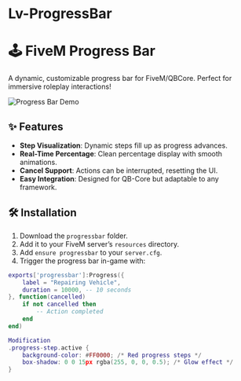 # Lv-ProgressBar
# 🕹️ FiveM Progress Bar  

A dynamic, customizable progress bar for FiveM/QBCore. Perfect for immersive roleplay interactions!  

![Progress Bar Demo](https://media.discordapp.net/attachments/1350188529954852944/1350188530399187025/Screenshot_144.png?ex=67d7cece&is=67d67d4e&hm=78df88e66953bcc40ccfde79d7121dceff97c9b942bae2baac3ad6ebe09ecedc&=&format=webp&quality=lossless&width=982&height=552)  

## ✨ **Features**    
- **Step Visualization**: Dynamic steps fill up as progress advances.  
- **Real-Time Percentage**: Clean percentage display with smooth animations.  
- **Cancel Support**: Actions can be interrupted, resetting the UI.  
- **Easy Integration**: Designed for QB-Core but adaptable to any framework.  

## 🛠️ **Installation**  
1. Download the `progressbar` folder.  
2. Add it to your FiveM server’s `resources` directory.  
3. Add `ensure progressbar` to your `server.cfg`.  
4. Trigger the progress bar in-game with:  
```lua
exports['progressbar']:Progress({
    label = "Repairing Vehicle",
    duration = 10000, -- 10 seconds
}, function(cancelled) 
    if not cancelled then 
        -- Action completed
    end
end)

Modification
.progress-step.active {
    background-color: #FF0000; /* Red progress steps */
    box-shadow: 0 0 15px rgba(255, 0, 0, 0.5); /* Glow effect */
}

